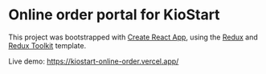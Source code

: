# Online order portal for KioStart

This project was bootstrapped with [Create React App](https://github.com/facebook/create-react-app), using the [Redux](https://redux.js.org/) and [Redux Toolkit](https://redux-toolkit.js.org/) template.

Live demo: https://kiostart-online-order.vercel.app/
